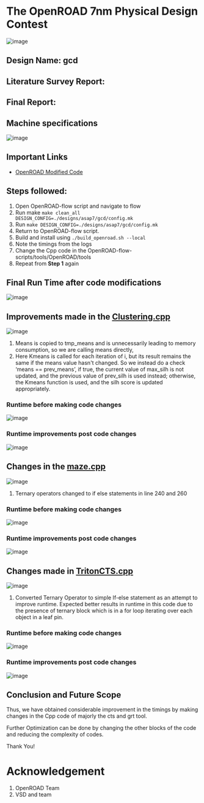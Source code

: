# The OpenROAD 7nm Physical Design Contest
![image](https://user-images.githubusercontent.com/73933646/229139296-880b3b65-d2af-433e-97ed-804112b0a4d4.png)

## Design Name: gcd
## Literature Survey Report:
## Final Report: 
## Machine specifications
![image](https://user-images.githubusercontent.com/73933646/229139551-a519f7dc-0e37-487f-8628-327fa67b3411.png)

## Important Links 
- [OpenROAD Modified Code](https://github.com/Sidshx/OpenROAD/tree/7nmcontest/src)
## Steps followed:
1. Open OpenROAD-flow script and navigate to flow
2. Run make ```make clean_all DESIGN_CONFIG=./designs/asap7/gcd/config.mk```
3. Run ```make DESIGN_CONFIG=./designs/asap7/gcd/config.mk```
4. Return to  OpenROAD-flow script.
5. Build and install using ```./build_openroad.sh --local```
6. Note the timings from the logs
7. Change the Cpp code in the OpenROAD-flow-scripts/tools/OpenROAD/tools
8. Repeat from **Step 1** again
## Final Run Time after code modifications
![image](https://user-images.githubusercontent.com/73933646/229144094-27e4023c-49ae-44fe-b394-60e9ae72eb53.png)

## Improvements made in the [Clustering.cpp](https://github.com/Sidshx/OpenROAD/blob/7nmcontest/src/cts/src/Clustering.cpp)
![image](https://user-images.githubusercontent.com/73933646/229144240-20e68fc5-7e37-477b-82ba-00eea02b38d3.png)

1. Means is copied to tmp_means and is unnecessarily leading to memory consumption, so we are calling means directly, 
2. Here Kmeans is called for each iteration of i, but its result remains the same if the means value hasn't changed. So we instead do a check ‘means == prev_means’, if true, the current value of max_silh is not updated, and the previous value of prev_silh is used instead; otherwise, the Kmeans function is used, and the silh score is updated appropriately.

### Runtime before making code changes
![image](https://user-images.githubusercontent.com/73933646/229146789-b700a9e1-c102-49fb-9cec-011c7894ed21.png)

### Runtime improvements post code changes
![image](https://user-images.githubusercontent.com/73933646/229147207-c849e95a-c580-49fd-bb42-4295a3684633.png)

## Changes in the [maze.cpp](https://github.com/Sidshx/OpenROAD/blob/7nmcontest/src/grt/src/fastroute/src/maze.cpp)
![image](https://user-images.githubusercontent.com/73933646/229144560-08cc98ab-8b05-4605-89eb-2332b0f81a11.png)
1. Ternary operators changed to if else statements in line 240 and 260

### Runtime before making code changes
![image](https://user-images.githubusercontent.com/73933646/229147638-e41d3444-493a-4713-8ae4-56d362e8f880.png)


### Runtime improvements post code changes
![image](https://user-images.githubusercontent.com/73933646/229147736-f528fd98-5cf8-4a7b-b033-0e6eadf58829.png)



## Changes made in [TritonCTS.cpp](https://github.com/Sidshx/OpenROAD/blob/7nmcontest/src/cts/src/TritonCTS.cpp)
![image](https://user-images.githubusercontent.com/73933646/229145126-f19cfdb2-da50-417b-bc3c-8cdbc4a222b8.png)
1. Converted Ternary Operator to simple If-else statement as an attempt to improve  runtime. Expected better results in runtime in this code due to the presence of ternary block which is in a for loop iterating over each object in a leaf pin.


### Runtime before making code changes
![image](https://user-images.githubusercontent.com/73933646/229148103-46936e38-e7f3-449b-8b25-c844dee7c357.png)



### Runtime improvements post code changes
![image](https://user-images.githubusercontent.com/73933646/229148226-de53a8c8-413e-4c53-b162-7adef2a67d46.png)


## Conclusion and Future Scope
Thus, we have obtained considerable improvement in the timings by making changes in the Cpp code of majorly the cts and grt tool.

Further Optimization can be done by changing the other blocks of the code and reducing the complexity of codes.

Thank You!
# Acknowledgement
1. OpenROAD Team
2. VSD and team
